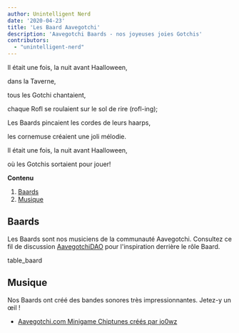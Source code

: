 ```yaml
---
author: Unintelligent Nerd
date: '2020-04-23'
title: 'Les Baard Aavegotchi'
description: 'Aavegotchi Baards - nos joyeuses joies Gotchis'
contributors:
  - "unintelligent-nerd"
---
```


Il était une fois, la nuit avant Haalloween,

dans la Taverne,

tous les Gotchi chantaient,

chaque Rofl se roulaient sur le sol de rire (rofl-ing);

Les Baards pincaient les cordes de leurs haarps,

les cornemuse créaient une joli mélodie.

Il était une fois, la nuit avant Haalloween,

où les Gotchis sortaient pour jouer!

<div class="contentsBox">

**Contenu**

<ol>
<li><a href=#baards>Baards</a></li>
<li><a href=#music>Musique</a></li>
</ol>

</div>

## Baards

Les Baards sont nos musiciens de la communauté Aavegotchi. Consultez ce fil de discussion [AavegotchiDAO](https://dao.aavegotchi.com/t/aavegotchi-8-bit-music-task-force/1637) pour l'inspiration derrière le rôle Baard.

table_baard

## Musique

Nos Baards ont créé des bandes sonores très impressionnantes. Jetez-y un œil !

* [Aavegotchi.com Minigame Chiptunes créés par jo0wz](https://soundcloud.com/jowijames/sets/aavegotchicom-minigame-chiptunes)